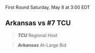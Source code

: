 First Round
Saturday, May 8 at 3:00 EDT
## Arkansas vs #7 TCU

> ***TCU***
> Regional Host

> ***Arkansas***
> At-Large Bid